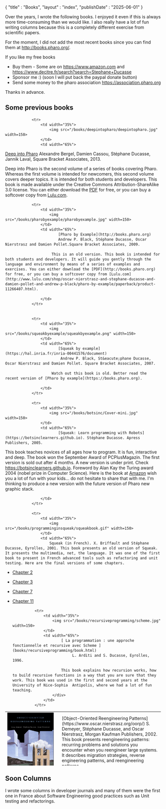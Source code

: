 {
"title" : "Books",
"layout" : "index",
"publishDate" : "2025-06-01"
}

Over the years, I wrote the following books. I enjoyed it even if this is always more time-consuming than we would like. I also really have a lot of fun writing columns because this is a completely different exercise from scientific papers.

For the moment, I did not add the most recent books since you can find them at http://books.pharo.org/.

If you like my free books
- Buy them - Some are on https://www.amazon.com and https://www.decitre.fr/search?search=Stephane+Ducasse
- Sponsor me :) (soon I will put back the paypal donate button)
- Send some money to the pharo association https://association.pharo.org

Thanks in advance. 

## Some previous books

<table width="95%" height="174">

<tr>
<td width="35%">
                        <img src="/books/reengineeringpatterns/oorp-cover.jpg" width=150>
</td>
<td width="65%">
[Object-Oriented Reengineering Patterns](https://www.oscar.nierstrasz.org/oorp/)
S. Demeyer, Stéphane Ducasse, and Oscar Nierstrasz, Morgan Kaufman Publishers, 2002.
This book presents reengineering patterns: recurring problems and solutions you encounter when
you reengineer large systems. It describes migration strategies, reverse engineering patterns, and reengineering patterns.                           
</td>
</tr>


                <tr>
                    <td width="35%">
                        <img src="/books/deepintopharo/deepintopharo.jpg" width=150>
                    </td>
                    <td width="65%">
                       
[Deep into Pharo](http://books.pharo.org)
Alexandre Bergel, Damien Cassou, Stéphane Ducasse, Jannik Laval, Square Bracket Associates, 2013.
                       
Deep into Pharo is the second volume of a series of books covering Pharo. Whereas the first volume is intended for newcomers, this second volume covers deeper topics. It is intended for both students and developers. This book is made available under the Creative Commons Attribution-ShareAlike 3.0 license. You can either download the 
[PDF](https://books.pharo.org) for free, or you can buy a softcover copy from [Lulu.com](http://www.lulu.com/shop/alexandre-bergel-and-damien-cassou-and-stephane-ducasse-and-jannik-laval/deep-into-pharo/paperback/product-21184147.html).
                    </td>
                </tr>



                <tr>
                    <td width="35%">
                        <img src="/books/pharobyexample/pharobyexample.jpg" width=150>
                    </td>
                    <td width="65%">
                            [Pharo by Example](http://books.pharo.org)
                            Andrew P. Black, Stéphane Ducasse, Oscar Nierstrasz and Damien Pollet.Square Bracket Associates, 2009.

                         This is an old version. This book is intended for both students and developers. It will guide you gently through the language and environment by means of a series of examples and exercises. You can either download the [PDF](http://books.pharo.org) for free, or you can buy a softcover copy from [Lulu.com](http://www.lulu.com/shop/oscar-nierstrasz-and-stephane-ducasse-and-damien-pollet-and-andrew-p-black/pharo-by-example/paperback/product-11266407.html). 
                        	    
                    </td>
                </tr>


                <tr>
                    <td width="35%">
                        <img src="/books/squeakbyexample/squeakbyexample.png" width=150>
                    </td>
                    <td width="65%">
                            [Squeak by example](https://hal.inria.fr/inria-00441576/document)
                             Andrew P. Black, St&eacute;phane Ducasse, Oscar Nierstrasz and Damien Pollet. Square Bracket Associates, 2007.

                         Watch out this book is old. Better read the recent version of [Pharo by example](https://books.pharo.org).
                        	    
                    </td>
                </tr>

                <tr>
                    <td width="35%">
                        <img src="/books/botsinc/Cover-mini.jpg" width=150>
                    </td>
                    <td width="65%">
                            [Squeak: Learn programming with Robots](https://botsinclearners.github.io). Stéphane Ducasse. Apress Publishers, 2005.

This book teaches novices of all ages how to program. It is fun, interactive and deep. The book won the September Award of PCPlusMagazin. The first version is sold out after 4 months. A new version is under print. Check https://botsinclearners.github.io. Foreword by Alan Kay the Turing award 2004 (nobel prize in Computer Science). 
Here is the book at [Amazon](http://www.amazon.com/exec/obidos/search-handle-form/002-5536216-8746432) wish you a lot of fun with your kids... do not hesitate to share that with me. I'm thinking to produce a new version with the future version of Pharo new graphic stack.
                            
                    </td>
                </tr>

                <tr>
                    <td width="35%">
                        <img src="/books/programminginsqueak/squeakbook.gif" width=150>
                    </td>
                    <td width="65%">
                        Squeak (in French). X. Briffault and Stéphane Ducasse, Eyrolles, 2001. This book presents an old version of Squeak. It presents the multimedia, net, the language. It was one of the first book to present in French advanced tools such as refactoring and unit testing. Here are the final versions of some chapters.
             	 
- [Chapter 2](books/programminginsqueak/chap02.pdf)
- [Chapter 3](books/programminginsqueak/chap03.pdf)
- [Chapter 7](books/programminginsqueak/chap07.pdf)
- [Chapter 11](books/programminginsqueak/chap11.pdf)
                    </td>
                </tr>

                <tr>
                    <td width="35%">
                        <img src="/books/recursiveprogramming/scheme.jpg" width=150>
                    </td>
                    <td width="65%">
                            [ La programmation : une approche fonctionnelle et recursive avec Scheme ](books/recursiveprogramming/book.html)
                                 L. Arditi and S. Ducasse, Eyrolles, 1996.
                           
                            This book explains how recursion works, how to build recursive functions in a way that you are sure that they work. This book was used in the first and second years at the University of Nice-Sophia  Antipolis, where we had a lot of fun teaching.
                        </div>
                    </td>
                </tr>

</table>


## Soon Columns

I wrote some columns in developer journals and many of them were the first one in France about Software Engineering good practices such as Unit testing and refactorings.




